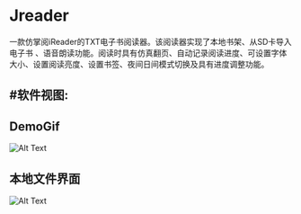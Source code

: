 # Jreader
一款仿掌阅iReader的TXT电子书阅读器。该阅读器实现了本地书架、从SD卡导入电子书 、语音朗读功能。阅读时具有仿真翻页、自动记录阅读进度、可设置字体大小、设置阅读亮度、设置书签、夜间日间模式切换及具有进度调整功能。

#软件视图:
----------------
## DemoGif
 ![Alt Text](https://github.com/Focfa/Jreader/raw/master/screenshots/demogif.gif)

## 本地文件界面
 ![Alt Text](https://github.com/Focfa/Jreader/raw/master/screenshots/fileSelect.png)
